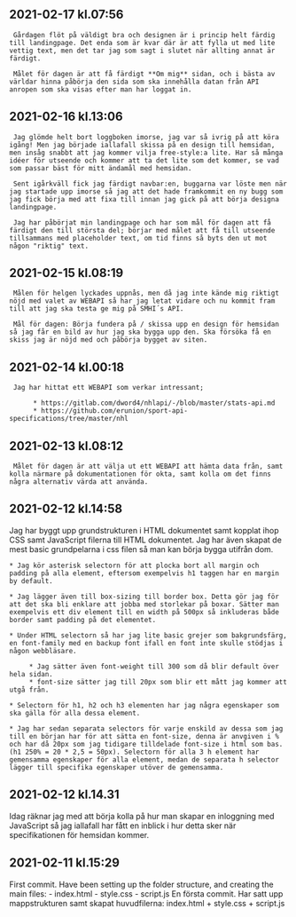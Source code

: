 ## 2021-02-17 kl.07:56

     Gårdagen flöt på väldigt bra och designen är i princip helt färdig till landingpage. Det enda som är kvar där är att fylla ut med lite vettig text, men det tar jag som sagt i slutet när allting annat är färdigt.

     Målet för dagen är att få färdigt **Om mig** sidan, och i bästa av världar hinna påbörja den sida som ska innehålla datan från API anropen som ska visas efter man har loggat in.

## 2021-02-16 kl.13:06

     Jag glömde helt bort loggboken imorse, jag var så ivrig på att köra igång! Men jag började iallafall skissa på en design till hemsidan, men insåg snabbt att jag kommer vilja free-style:a lite. Har så många idéer för utseende och kommer att ta det lite som det kommer, se vad som passar bäst för mitt ändamål med hemsidan.

     Sent igårkväll fick jag färdigt navbar:en, buggarna var löste men när jag startade upp imorse så jag att det hade framkommit en ny bugg som jag fick börja med att fixa till innan jag gick på att börja designa landingpage.

     Jag har påbörjat min landingpage och har som mål för dagen att få färdigt den till största del; börjar med målet att få till utseende tillsammans med placeholder text, om tid finns så byts den ut mot någon "riktig" text.

## 2021-02-15 kl.08:19

     Målen för helgen lyckades uppnås, men då jag inte kände mig riktigt nöjd med valet av WEBAPI så har jag letat vidare och nu kommit fram till att jag ska testa ge mig på SMHI´s API.

     Mål för dagen: Börja fundera på / skissa upp en design för hemsidan så jag får en bild av hur jag ska bygga upp den. Ska försöka få en skiss jag är nöjd med och påbörja bygget av siten.

## 2021-02-14 kl.00:18

     Jag har hittat ett WEBAPI som verkar intressant;

          * https://gitlab.com/dword4/nhlapi/-/blob/master/stats-api.md
          * https://github.com/erunion/sport-api-specifications/tree/master/nhl

## 2021-02-13 kl.08:12

     Målet för dagen är att välja ut ett WEBAPI att hämta data från, samt kolla närmare på dokumentationen för okta, samt kolla om det finns några alternativ värda att använda.

## 2021-02-12 kl.14:58

Jag har byggt upp grundstrukturen i HTML dokumentet samt kopplat ihop CSS samt JavaScript filerna till HTML dokumentet.
Jag har även skapat de mest basic grundpelarna i css filen så man kan börja bygga utifrån dom.

    * Jag kör asterisk selectorn för att plocka bort all margin och padding på alla element, eftersom exempelvis h1 taggen har en margin by default.

    * Jag lägger även till box-sizing till border box. Detta gör jag för att det ska bli enklare att jobba med storlekar på boxar. Sätter man exempelvis ett div element till en width på 500px så inkluderas både border samt padding på det elementet.

    * Under HTML selectorn så har jag lite basic grejer som bakgrundsfärg, en font-family med en backup font ifall en font inte skulle stödjas i någon webbläsare.

         * Jag sätter även font-weight till 300 som då blir default över hela sidan.
         * font-size sätter jag till 20px som blir ett mått jag kommer att utgå från.

    * Selectorn för h1, h2 och h3 elementen har jag några egenskaper som ska gälla för alla dessa element.

    * Jag har sedan separata selectors för varje enskild av dessa som jag till en början har för att sätta en font-size, denna är anvgiven i % och har då 20px som jag tidigare tilldelade font-size i html som bas. (h1 250% = 20 * 2,5 = 50px). Selectorn för alla 3 h element har gemensamma egenskaper för alla element, medan de separata h selector lägger till specifika egenskaper utöver de gemensamma.

## 2021-02-12 kl.14.31

Idag räknar jag med att börja kolla på hur man skapar en inloggning med JavaScript så jag iallafall har fått en inblick i hur detta sker när specifikationen för hemsidan kommer.

## 2021-02-11 kl.15:29

First commit. Have been setting up the folder structure, and creating the main files: - index.html - style.css - script.js
En första commit. Har satt upp mappstrukturen samt skapat huvudfilerna: index.html + style.css + script.js
